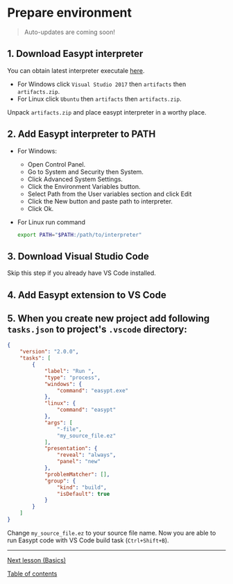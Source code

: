 # Prepare environment

> Auto-updates are coming soon!

## 1. Download Easypt interpreter

You can obtain latest interpreter executale [here](https://ci.appveyor.com/project/Antollo/easypt). 

- For Windows click `Visual Studio 2017` then `artifacts` then `artifacts.zip`.
- For Linux click `Ubuntu` then `artifacts` then `artifacts.zip`.

Unpack `artifacts.zip` and place easypt interpreter in a worthy place.

## 2. Add Easypt interpreter to PATH

- For Windows:

  - Open Control Panel.
  - Go to System and Security then System.
  - Click Advanced System Settings.
  - Click the Environment Variables button.
  - Select Path from the User variables section and click Edit
  - Click the New button and paste path to interpreter.
  - Click Ok.

- For Linux run command

  ```bash
  export PATH="$PATH:/path/to/interpreter"
  ```

## 3. Download Visual Studio Code

Skip this step if you already have VS Code installed.

## 4. Add Easypt extension to VS Code

## 5. When you create new project add following `tasks.json` to project's `.vscode` directory:

```json
{
    "version": "2.0.0",
    "tasks": [
        {
            "label": "Run ",
            "type": "process",
            "windows": {
                "command": "easypt.exe"
            },
            "linux": {
                "command": "easypt"
            },
            "args": [
                "-file",
                "my_source_file.ez"
            ],
            "presentation": {
                "reveal": "always",
                "panel": "new"
            },
            "problemMatcher": [],
            "group": {
                "kind": "build",
                "isDefault": true
            }
        }
    ]
}
```

Change `my_source_file.ez` to your source file name. Now you are able to run Easypt code with VS Code build task (`Ctrl+Shift+B`).

---

[Next lesson (Basics)](basics.md)

[Table of contents](tutorial.md)